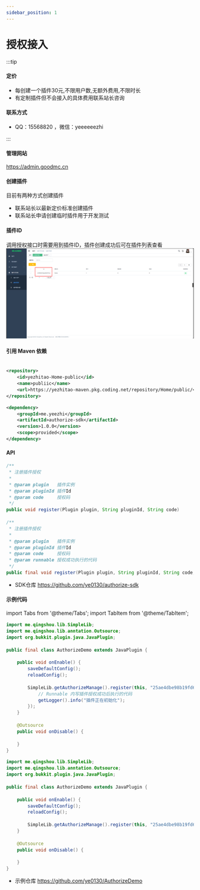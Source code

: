 ```yaml
---
sidebar_position: 1
---
```


# 授权接入

:::tip

#### 定价

- 每创建一个插件30元,不限用户数,无额外费用,不限时长
- 有定制插件但不会接入的具体费用联系站长咨询

#### 联系方式

- QQ：15568820 ，微信：yeeeeeezhi

:::

#### 管理网站

https://admin.goodmc.cn

#### 创建插件

目前有两种方式创建插件

- 联系站长以最新定价标准创建插件
- 联系站长申请创建临时插件用于开发测试

#### 插件ID

调用授权接口时需要用到插件ID，插件创建成功后可在插件列表查看
![](img/插件ID.png)


#### 引用 Maven 依赖

```xml

<repository>
    <id>yezhitao-Home-public</id>
    <name>publiic</name>
    <url>https://yezhitao-maven.pkg.coding.net/repository/Home/public/</url>
</repository>
```

```xml
<dependency>
    <groupId>me.yeezhi</groupId>
    <artifactId>authorize-sdk</artifactId>
    <version>1.0.0</version>
    <scope>provided</scope>
</dependency>
```

#### API

```java
/**
 * 注册插件授权
 *
 * @param plugin   插件实例
 * @param pluginId 插件Id
 * @param code     授权码
 */
public void register(Plugin plugin, String pluginId, String code)

/**
 * 注册插件授权
 *
 * @param plugin   插件实例
 * @param pluginId 插件Id
 * @param code     授权码
 * @param runnable 授权成功执行的代码
 */
public final void register(Plugin plugin, String pluginId, String code, Runnable runnable) 
```

- SDK仓库 https://github.com/ye0130/authorize-sdk

#### 示例代码

import Tabs from '@theme/Tabs';
import TabItem from '@theme/TabItem';


<Tabs>
<TabItem value="demo1" label="示例1">

```java
import me.qingshou.lib.SimpleLib;
import me.qingshou.lib.anntation.Outsource;
import org.bukkit.plugin.java.JavaPlugin;

public final class AuthorizeDemo extends JavaPlugin {
    
    public void onEnable() {
        saveDefaultConfig();
        reloadConfig();

        SimpleLib.getAuthorizeManage().register(this, "25ae4dbe98b19fd6ae", getConfig().getString("config.code"), () -> {
            // Runnable 内写插件授权成功后执行的代码
            getLogger().info("插件正在初始化");
        });
    }

    @Outsource
    public void onDisable() {

    }
}
```

</TabItem>
<TabItem value="demo2" label="示例2">

```java
import me.qingshou.lib.SimpleLib;
import me.qingshou.lib.anntation.Outsource;
import org.bukkit.plugin.java.JavaPlugin;

public final class AuthorizeDemo extends JavaPlugin {
    
    public void onEnable() {
        saveDefaultConfig();
        reloadConfig();

        SimpleLib.getAuthorizeManage().register(this, "25ae4dbe98b19fd6ae", getConfig().getString("config.code"));
    }

    @Outsource
    public void onDisable() {

    }
}
```

</TabItem>
</Tabs>

- 示例仓库 https://github.com/ye0130/AuthorizeDemo

